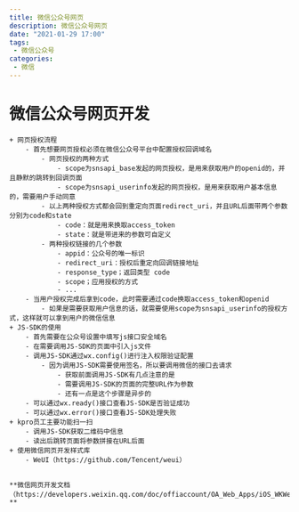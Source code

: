 ```yaml
---
title: 微信公众号网页
description: 微信公众号网页
date: "2021-01-29 17:00"
tags:
 - 微信公众号
categories: 
 - 微信
---
```

# 微信公众号网页开发
    + 网页授权流程
        - 首先想要网页授权必须在微信公众号平台中配置授权回调域名
            - 网页授权的两种方式 
                - scope为snsapi_base发起的网页授权，是用来获取用户的openid的，并且静默的跳转到回调页面
                - scope为snsapi_userinfo发起的网页授权，是用来获取用户基本信息的，需要用户手动同意
            - 以上两种授权方式都会回到重定向页面redirect_uri，并且URL后面带两个参数分别为code和state
                - code：就是用来换取access_token
                - state：就是带进来的参数可自定义
            - 两种授权链接的几个参数
                - appid：公众号的唯一标识
                - redirect_uri：授权后重定向回调链接地址
                - response_type；返回类型 code
                - scope；应用授权的方式
                - ...
        - 当用户授权完成后拿到code，此时需要通过code换取access_token和openid
            - 如果是需要获取用户信息的话，就需要使用scope为snsapi_userinfo的授权方式，这样就可以拿到用户的微信信息
    + JS-SDK的使用
        - 首先需要在公众号设置中填写js接口安全域名
        - 在需要调用JS-SDK的页面中引入js文件
        - 调用JS-SDK通过wx.config()进行注入权限验证配置
            - 因为调用JS-SDK需要使用签名，所以要调用微信的接口去请求
                - 获取前面调用JS-SDK有几点注意的是
                - 需要调用JS-SDK的页面的完整URL作为参数
                - 还有一点是这个步骤是异步的
        - 可以通过wx.ready()接口查看JS-SDK是否验证成功
        - 可以通过wx.error()接口查看JS-SDK处理失败
    + kpro员工主要功能扫一扫
        - 调用JS-SDK获取二维码中信息
        - 读出后跳转页面将参数拼接在URL后面
    + 使用微信网页开发样式库
        - WeUI（https://github.com/Tencent/weui）


    **微信网页开发文档（https://developers.weixin.qq.com/doc/offiaccount/OA_Web_Apps/iOS_WKWebview.html）**